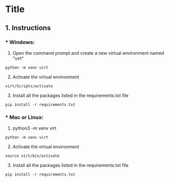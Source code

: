 # Title
## 1. Instructions

### * Windows:
1. Open the command prompt and create a new virtual environment named "virt"
```
python -m venv virt
```
2. Activate the virtual environment
```
virt/Scripts/activate
```
3.  Install all the packages listed in the requirements.txt file

```
pip install -r requirements.txt
```
###  * Mac or Linux:
1. python3 -m venv virt
```
python -m venv virt
```
2. Activate the virtual environment
```
source virt/bin/activate
```
3.  Install all the packages listed in the requirements.txt file

```
pip install -r requirements.txt
```

